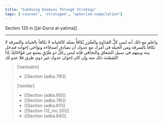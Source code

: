 ```yaml
---
title: "Subduing Enemies Through Strategy"
tags: ['counsel', 'stratagem', "aphorism-compilation"]
---
```


 Section 125 in [[al-Durra al-yatīma]]

---
واعلم مع ذَلك أنه ليس كلُّ العَدَاوةِ والضَّرَرِ يُكافَأُ بمثله كالخيانة لا تكافأ بالخيانة والسرقة لا تكافأ بالسرقة ومن الحيلة في أمرك مع عدوك أن تصادق أصدقاءه وتؤاخي إخوانه فتدخل بينه وبينهم في سبيل الشقاق والتجافي فإنه ليس رجُلٌ ذو طَرْقٍ يمتنع من مُؤَاخَاتِكَ إذَا التَمَسْتَ ذلك منه وإن كان إخوان عدوك غير ذوي طرق فلا عدو لك

> [!verbatim]
> - [[Section (adka.79)]]

> [!similar]
> - [[Section (adka.65)]]
> - [[Section (adka.78)]]
> - [[Section (adka.61)]]
> - [[Section (12_mc.20)]]
> - [[Section (adka.64)]]
